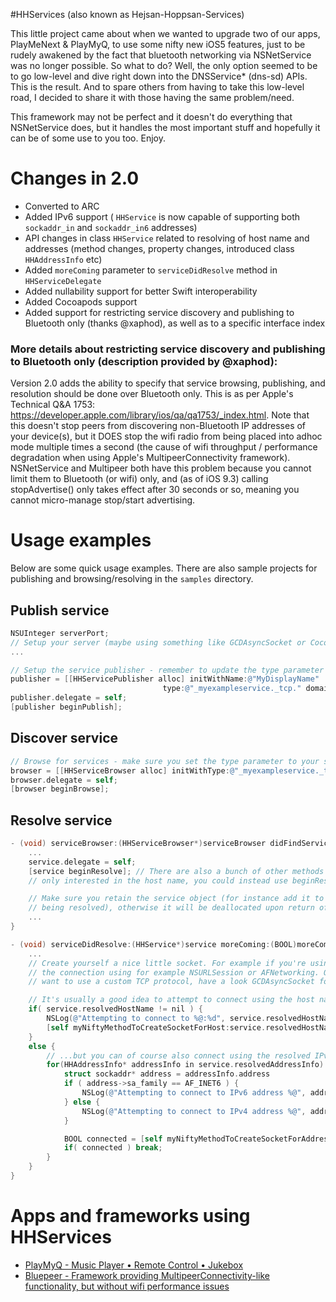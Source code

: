 #HHServices (also known as Hejsan-Hoppsan-Services)

This little project came about when we wanted to upgrade two of our apps, PlayMeNext & PlayMyQ, to use some nifty new iOS5 features, just to be rudely awakened by the fact that bluetooth networking via NSNetService was no longer possible. So what to do? Well, the only option seemed to be to go low-level and dive right down into the DNSService* (dns-sd) APIs. This is the result. And to spare others from having to take this low-level road, I decided to share it with those having the same problem/need.

This framework may not be perfect and it doesn't do everything that NSNetService does, but it handles the most important stuff and hopefully it can be of some use to you too. Enjoy.


# Changes in 2.0

* Converted to ARC
* Added IPv6 support ( ```HHService``` is now capable of supporting both ```sockaddr_in``` and ```sockaddr_in6``` addresses)
* API changes in class ```HHService``` related to resolving of host name and addresses (method changes, property changes, introduced class ```HHAddressInfo``` etc)
* Added ```moreComing``` parameter to ```serviceDidResolve``` method in ```HHServiceDelegate```
* Added nullability support for better Swift interoperability
* Added Cocoapods support
* Added support for restricting service discovery and publishing to Bluetooth only (thanks @xaphod), as well as to a specific interface index

### More details about restricting service discovery and publishing to Bluetooth only (description provided by @xaphod):
Version 2.0 adds the ability to specify that service browsing, publishing, and resolution should be done over Bluetooth only. This is as per Apple's Technical Q&A 1753: https://developer.apple.com/library/ios/qa/qa1753/_index.html. Note that this doesn't stop peers from discovering non-Bluetooth IP addresses of your device(s), but it DOES stop the wifi radio from being placed into adhoc mode multiple times a second (the cause of wifi throughput / performance degradation when using Apple's MultipeerConnectivity framework). NSNetService and Multipeer both have this problem because you cannot limit them to Bluetooth (or wifi) only, and (as of iOS 9.3) calling stopAdvertise() only takes effect after 30 seconds or so, meaning you cannot micro-manage stop/start advertising.


# Usage examples

Below are some quick usage examples. There are also sample projects for publishing and browsing/resolving in the `samples` directory.

## Publish service

```objective-c
NSUInteger serverPort;
// Setup your server (maybe using something like GCDAsyncSocket or CocoaHTTPServer etc)
...

// Setup the service publisher - remember to update the type parameter with your actual service type
publisher = [[HHServicePublisher alloc] initWithName:@"MyDisplayName"
                                  type:@"_myexampleservice._tcp." domain:@"local." txtData:nil port:serverPort];
publisher.delegate = self;
[publisher beginPublish];
```


## Discover service

```objective-c
// Browse for services - make sure you set the type parameter to your service type
browser = [[HHServiceBrowser alloc] initWithType:@"_myexampleservice._tcp." domain:@"local."];
browser.delegate = self;
[browser beginBrowse];
```

## Resolve service

```objective-c
- (void) serviceBrowser:(HHServiceBrowser*)serviceBrowser didFindService:(HHService*)service moreComing:(BOOL)moreComing {
    ...
    service.delegate = self;
    [service beginResolve]; // There are also a bunch of other methods for resolving the service - for instance, if you're
    // only interested in the host name, you could instead use beginResolveOfHostName

    // Make sure you retain the service object (for instance add it to a list of services currently
    // being resolved), otherwise it will be deallocated upon return of this method.
    ...
}

- (void) serviceDidResolve:(HHService*)service moreComing:(BOOL)moreComing {
    ...
    // Create yourself a nice little socket. For example if you're using HTTP, set up
    // the connection using for example NSURLSession or AFNetworking. Or if you
    // want to use a custom TCP protocol, have a look GCDAsyncSocket for instance.

    // It's usually a good idea to attempt to connect using the host name of the service...
    if( service.resolvedHostName != nil ) {
        NSLog(@"Attempting to connect to %@:%d", service.resolvedHostName, service.resolvedPortNumber);
        [self myNiftyMethodToCreateSocketForHost:service.resolvedHostName port:service.resolvedPortNumber];
    }
    else {
        // ...but you can of course also connect using the resolved IPv4/IPv6 address
        for(HHAddressInfo* addressInfo in service.resolvedAddressInfo) {
            struct sockaddr* address = addressInfo.address
            if ( address->sa_family == AF_INET6 ) {
                NSLog(@"Attempting to connect to IPv6 address %@", addressInfo.addressAndPortString);
            } else {
                NSLog(@"Attempting to connect to IPv4 address %@", addressInfo.addressAndPortString);
            }

            BOOL connected = [self myNiftyMethodToCreateSocketForAddress:address];
            if( connected ) break;
        }
    }
}
```


# Apps and frameworks using HHServices

* [PlayMyQ - Music Player • Remote Control • Jukebox](https://itunes.apple.com/app/playmyq-hd-music-player-remote/id432506056?mt=8)
* [Bluepeer - Framework providing MultipeerConnectivity-like functionality, but without wifi performance issues](https://github.com/xaphod/Bluepeer)
